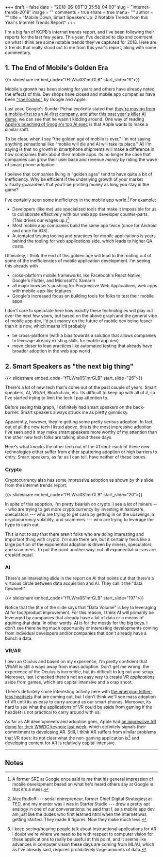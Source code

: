 +++
draft = false
date = "2018-06-09T13:35:58-04:00"
slug = "internet-trends-2018"
image = ""
comments = true
share = true
menu= ""
author = ""
title = "Mobile Down, Smart Speakers Up: 2 Notable Trends from this Year's Internet Trends Report"
+++

I'm a big fan of KCPB's internet trends report, and I've been following their reports for the last few years. This year, I've decided to clip and comment on what I think are some notable trends they've captured for 2018. Here are 2 trends that really stood out to me from this year's report, along with some commentary.

## 1. The End of Mobile's Golden Era

{{< slideshare embed_code="fFLWra0S1mrGLB" start_slide="6">}}

Mobile's growth has been slowing for years and others have already noted the effects of this. Dev shops have closed and mobile app companies have been ["sherlocked"](https://www.cocoanetics.com/2011/06/on-getting-sherlocked/) by Google and Apple. 

Last year, Google's Sundar Pichai explicitly stated that [they're moving from a mobile-first to an AI-first company](https://venturebeat.com/2017/05/18/ai-weekly-google-shifts-from-mobile-first-to-ai-first-world/), and after [this past year's killer AI demo](https://www.youtube.com/watch?v=bd1mEm2Fy08), we can see that he wasn't kidding around. One way of reading [Apple's poaching of Google's top AI exec](https://www.forbes.com/sites/johnkoetsier/2018/04/04/apple-poaching-googles-ai-chief-says-apple-is-all-in-on-ai-but-who-he-reports-to-is-more-critical/1) is that Apple wants to make a similar shift.

To be clear, when I say "the golden age of mobile is over," I'm not saying anything sensational like "mobile will die and AI will take its place." All I'm saying is that no growth in smartphone shipments will make a difference in how companies think about their mobile apps. Its no longer the case that companies can grow their user base and revenue _merely_ by riding the wave of smart phone adoption.

I believe that companies living in "golden ages" tend to have quite a bit of inefficiency. Why be efficient if the underlying growth of your market virtually guarantees that you'll be printing money as long you stay in the game?

I've certainly seen some inefficiency in the mobile app world.[^1] For example:

* Developers (like me) use specialized tools that make it impossible for us to collaborate effectively with our web app developer counter-parts. (This drives our wages up.)[^2] 
* Most mobile app companies build the same app twice (once for Android and once for iOS). 
* Automated testing tooling and practices for mobile applications is years behind the tooling for web applications side, which leads to higher QA costs.

Ultimately, I think the end of this golden age will lead to the rooting out of some of the inefficiencies of mobile application development. I'm seeing this already with 

* cross-platform mobile frameworks like Facebook's React Native, Google's Flutter, and Microsoft's Xamarin
* all major browser's pushing for Progressive Web Applications, web apps with mobile-app-like features
* Google's increased focus on building tools for folks to test their mobile apps

I don't care to speculate here how exactly these technologies will play out over the next few years, but based on the above graph and the general vibe of mobile app dev, I'd put money on the future of mobile dev being leaner than it is now, which means it'll probably

* be cross-platform (with a bias towards a solution that allows companies to leverage already existing skills for mobile app dev)
* move closer to lean practices like automated testing that already have broader adoption in the web app world

## 2. Smart Speakers as "the next big thing"

{{< slideshare embed_code="fFLWra0S1mrGLB" start_slide="26">}}

There's a lot of new tech that's come out of the past couple of years. Smart speakers, AI, VR/AR, Blockchain, etc. Its difficult to keep up with all of it, so I've started trying to limit the tech I pay attention to. 

Before seeing this graph, I definitely had smart speakers on the back-burner. Smart speakers always struck me as pretty gimmicky. 

Apparently, however, they're getting some pretty serious adoption. In fact, out of all the new tech I listed above, this is the most impressive adoption I've seen and it may make smart speakers more worthy of my attention than the other new tech folks are talking about these days.

Here's what knocks the other tech out of the #1 spot: each of these new technologies either suffer from either sputtering adoption or high barriers to entry. Smart speakers, as far as I can tell, have neither of these issues.

### Crypto

Cryptocurrency also has some impressive adoption as shown by this slide from the internet trends report:

{{< slideshare embed_code="fFLWra0S1mrGLB" start_slide="20">}}

In spite of this adoption, I'm pretty bearish on crypto. I see a lot of miners --- who are trying to get more cryptocurrency by investing in hardware, speculators --- who are trying to get cash by getting in on the upswings in cryptocurrency volatility, and scammers --- who are trying to leverage the hype to cash out.

This is not to say that there aren't folks who are doing interesting and important thing with crypto. I'm sure there are, but it certainly feels like a large portion of the exponential adoption is driven by miners, speculators, and scammers. To put the point another way: not all exponential curves are created equal.

### AI

There's an interesting slide in the report on AI that points out that there's a virtuous circle between data acquisition and AI. They call it the "data flywheel:"

{{< slideshare embed_code="fFLWra0S1mrGLB" start_slide="197">}}

Notice that the title of the slide says that "Data Volume" is key to leveraging AI for tool/product improvement. For this reason, I think AI will primarily be leveraged by companies that already have a lot of data or a means of aquiring that data. In other words, AI is for the mostly for the big boys. I don't see there being much opportunity or interesting developments coming from individual developers and/or companies that don't already have a bunch a data. 

### VR/AR

I own an Oculus and based on my experience, I'm pretty confident that VR/AR is still a ways away from mass adoption. Don't get me wrong: the experience of the Oculus is incredible, but its difficult to lug out and setup. Moreover, last I checked there's not an easy way to create VR _applications_ aside from games, which are capital intensive and a crap shoot.

There's definitely some interesting activity here with [the emerging tether-less headsets](https://www.cnet.com/news/wireless-vr-vive-adapter-ces-2018-tetherless-oculus/) that are coming out, but I don't think we'll see mass adoption of VR until its as easy to carry around as our smart phones. Moreover, its hard to see what the applications of VR could be aside from gaming if the headset is not practical to carry around with us.

As far as AR developments and adoption goes, Apple had [an impressive AR demo for their WWDC keynote last week](https://www.youtube.com/watch?v=WNVJ2pWVNXE), which definitely signals their commitment to developing AR. Still, I think AR suffers from similar problems that VR does: its not clear what the non-gaming application is[^3] and developing content for AR is relatively capital intensive.

---
## Notes

[^1]: A former SRE at Google once said to me that his general impression of mobile development based on what he's heard others say at Google is that it's a mess.

[^2]: Alex Rudloff --- serial entrepreneur, former Chief Digital Strategiest at TED, and my mentor was I was in Starter Studio --- drew a pretty apt analogy in one of our conversations: he said that I, as a mobile app dev, am just like the dudes who first learned html when the internet was getting started. They made 6 figures. Now they make much less.

[^3]: I keep seeing/hearing people talk about instructional applications for AR. I doubt we're where we need to be with respect to computer vision for these applications to really be useful at this point, and it seems like advances in computer vision these days are coming from ML/AI, which as I've already said, requires prohibitively large amounts of data.